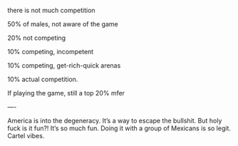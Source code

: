 there is not much competition 

50% of males, not aware of the game 

20% not competing 

10% competing, incompetent 

10% competing, get-rich-quick arenas

10% actual competition.

If playing the game, still a top 20% mfer

—-

America is into the degeneracy. It’s a way to escape the bullshit. But holy fuck is it fun?! It’s so much fun. Doing it with a group of Mexicans is so legit. Cartel vibes.